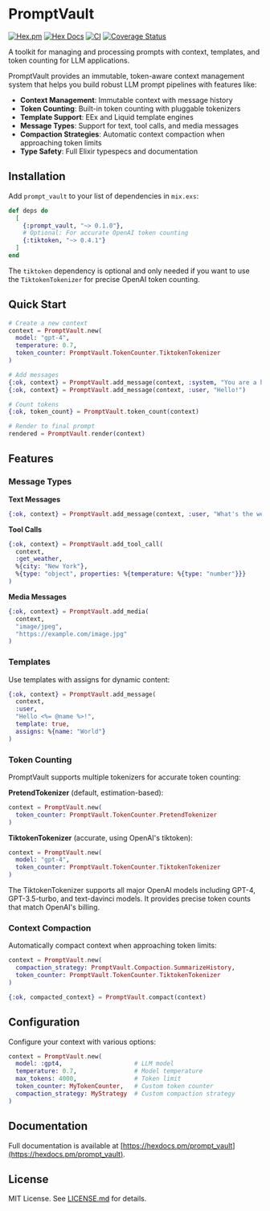 # PromptVault

[![Hex.pm](https://img.shields.io/hexpm/v/prompt_vault.svg)](https://hex.pm/packages/prompt_vault)
[![Hex Docs](https://img.shields.io/badge/hex-docs-lightgreen.svg)](https://hexdocs.pm/prompt_vault/)
[![CI](https://github.com/ElixirMentor/prompt_vault/workflows/CI/badge.svg)](https://github.com/ElixirMentor/prompt_vault/actions)
[![Coverage Status](https://img.shields.io/coveralls/github/ElixirMentor/prompt_vault.svg)](https://coveralls.io/github/ElixirMentor/prompt_vault)

A toolkit for managing and processing prompts with context, templates, and token counting for LLM applications.

PromptVault provides an immutable, token-aware context management system that helps you build robust LLM prompt pipelines with features like:

- **Context Management**: Immutable context with message history
- **Token Counting**: Built-in token counting with pluggable tokenizers
- **Template Support**: EEx and Liquid template engines
- **Message Types**: Support for text, tool calls, and media messages
- **Compaction Strategies**: Automatic context compaction when approaching token limits
- **Type Safety**: Full Elixir typespecs and documentation

## Installation

Add `prompt_vault` to your list of dependencies in `mix.exs`:

```elixir
def deps do
  [
    {:prompt_vault, "~> 0.1.0"},
    # Optional: For accurate OpenAI token counting
    {:tiktoken, "~> 0.4.1"}
  ]
end
```

The `tiktoken` dependency is optional and only needed if you want to use the `TiktokenTokenizer` for precise OpenAI token counting.

## Quick Start

```elixir
# Create a new context
context = PromptVault.new(
  model: "gpt-4",
  temperature: 0.7,
  token_counter: PromptVault.TokenCounter.TiktokenTokenizer
)

# Add messages
{:ok, context} = PromptVault.add_message(context, :system, "You are a helpful assistant")
{:ok, context} = PromptVault.add_message(context, :user, "Hello!")

# Count tokens
{:ok, token_count} = PromptVault.token_count(context)

# Render to final prompt
rendered = PromptVault.render(context)
```

## Features

### Message Types

**Text Messages**
```elixir
{:ok, context} = PromptVault.add_message(context, :user, "What's the weather like?")
```

**Tool Calls**
```elixir
{:ok, context} = PromptVault.add_tool_call(
  context, 
  :get_weather, 
  %{city: "New York"}, 
  %{type: "object", properties: %{temperature: %{type: "number"}}}
)
```

**Media Messages**
```elixir
{:ok, context} = PromptVault.add_media(
  context, 
  "image/jpeg", 
  "https://example.com/image.jpg"
)
```

### Templates

Use templates with assigns for dynamic content:

```elixir
{:ok, context} = PromptVault.add_message(
  context, 
  :user, 
  "Hello <%= @name %>!", 
  template: true, 
  assigns: %{name: "World"}
)
```

### Token Counting

PromptVault supports multiple tokenizers for accurate token counting:

**PretendTokenizer** (default, estimation-based):
```elixir
context = PromptVault.new(
  token_counter: PromptVault.TokenCounter.PretendTokenizer
)
```

**TiktokenTokenizer** (accurate, using OpenAI's tiktoken):
```elixir
context = PromptVault.new(
  model: "gpt-4",
  token_counter: PromptVault.TokenCounter.TiktokenTokenizer
)
```

The TiktokenTokenizer supports all major OpenAI models including GPT-4, GPT-3.5-turbo, and text-davinci models. It provides precise token counts that match OpenAI's billing.

### Context Compaction

Automatically compact context when approaching token limits:

```elixir
context = PromptVault.new(
  compaction_strategy: PromptVault.Compaction.SummarizeHistory,
  token_counter: PromptVault.TokenCounter.TiktokenTokenizer
)

{:ok, compacted_context} = PromptVault.compact(context)
```

## Configuration

Configure your context with various options:

```elixir
context = PromptVault.new(
  model: :gpt4,                    # LLM model
  temperature: 0.7,                # Model temperature
  max_tokens: 4000,                # Token limit
  token_counter: MyTokenCounter,   # Custom token counter
  compaction_strategy: MyStrategy  # Custom compaction strategy
)
```

## Documentation

Full documentation is available at [https://hexdocs.pm/prompt_vault](https://hexdocs.pm/prompt_vault).

## License

MIT License. See [LICENSE.md](LICENSE.md) for details.
